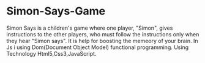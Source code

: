 # Simon-Says-Game
Simon Says is a children's game where one player, "Simon",
gives instructions to the other players,
who must follow the instructions only when they hear "Simon says".
It is help for boosting the memeory of your brain.
In Js i  using Dom(Document Object Model) functional programming.
Using Technology Html5,Css3,JavaScript.
